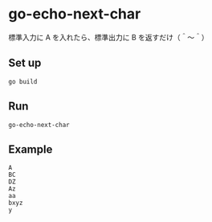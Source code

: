 # go-echo-next-char

標準入力に A を入れたら、標準出力に B を返すだけ（＾～＾）

## Set up

```shell
go build
```

## Run

```shell
go-echo-next-char
```

## Example

```plain
A
BC
DZ
Az
aa
bxyz
y
```
